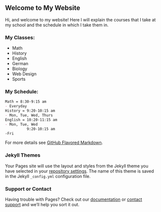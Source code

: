## Welcome to My Website

Hi, and welcome to my website!  Here I will explain the courses that I take at my school and the schedule in which I take them in.

### My Classes:

- Math
- History
- English
- German
- Biology
- Web Design
- Sports

### My Schedule:
```markdown
Math = 8:30-9:15 am
- Everyday
History = 9:20-10:15 am
- Mon, Tue, Wed, Thurs
English = 10:20-11:15 am
- Mon, Tue, Wed
          9:20-10:15 am
-Fri

```

For more details see [GitHub Flavored Markdown](https://guides.github.com/features/mastering-markdown/).

### Jekyll Themes

Your Pages site will use the layout and styles from the Jekyll theme you have selected in your [repository settings](https://github.com/Sugarbug1211/Sugarbug1211.github.io/settings). The name of this theme is saved in the Jekyll `_config.yml` configuration file.

### Support or Contact

Having trouble with Pages? Check out our [documentation](https://help.github.com/categories/github-pages-basics/) or [contact support](https://github.com/contact) and we’ll help you sort it out.

